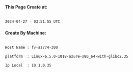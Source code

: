 
   
#### This Page Create at:

```bash

2024-04-27 - 03:51:55 UTC

```

#### Create By Machine:

```bash

Host Name : fv-az774-300

platform  : Linux-6.5.0-1018-azure-x86_64-with-glibc2.35

Ip Local  : 10.1.0.35

```

